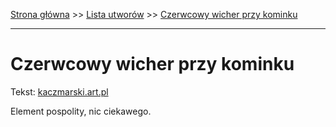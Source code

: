 [Strona główna](../index.md) >> [Lista utworów](../list.md) >> [Czerwcowy wicher przy kominku](108.md)

---

# Czerwcowy wicher przy kominku

Tekst: [kaczmarski.art.pl](https://www.kaczmarski.art.pl/tworczosc/wiersze/czerwcowy-wicher-przy-kominku/)

Element pospolity, nic ciekawego.